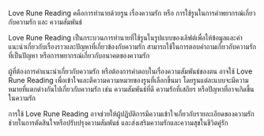 Love Rune Reading 
คคือการทำนายด้วยรูน เรื่องความรัก หรือ การใช้รูนในการคำพยากรณ์เกี่ยวกับความรัก และ ความสัมพันธ์

Love Rune Reading เป็นกระบวนการทำนายที่ใช้รูนในรูปแบบของเลิฟต์เพื่อให้ข้อมูลและคำแนะนำเกี่ยวกับเรื่องราวและปัญหาที่เกี่ยวข้องกับความรัก สามารถใช้ในการตอบคำถามเกี่ยวกับความรักที่เป็นปัญหา หรือการพยากรณ์เกี่ยวกับอนาคตของความรัก

ผู้ที่ต้องการคำแนะนำเกี่ยวกับความรัก หรือต้องการคำตอบในเรื่องความสัมพันธ์ของตน อาจใช้ Love Rune Reading เพื่อเข้าใจและตีความความหมายของรูนที่เลือกขึ้นมา โดยรูนแต่ละแบบจะมีความหมายที่แตกต่างกันไปเกี่ยวกับความรัก เช่น ความสัมพันธ์ที่ดี ความรักที่เสถียร หรือปัญหาที่อาจเกิดขึ้นในความรัก

การใช้ Love Rune Reading อาจช่วยให้ผู้ปฏิบัติการมีความเข้าใจเกี่ยวกับรายละเอียดของความรัก ช่วยในการตัดสินใจหรือปรับปรุงความสัมพันธ์ และส่งเสริมความรักและความสุขในชีวิตคู่รัก
